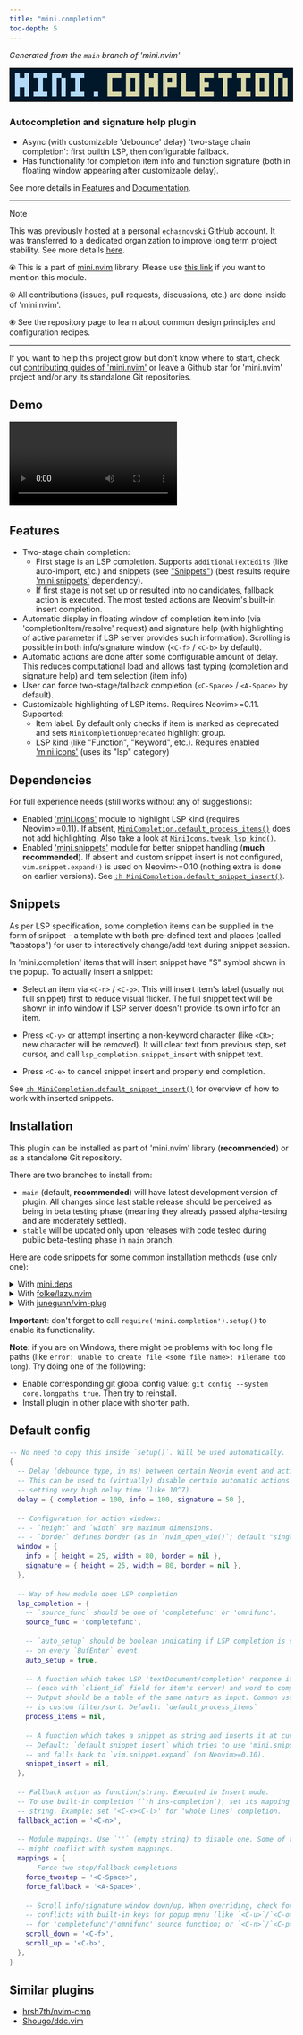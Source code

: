 ```yaml
---
title: "mini.completion"
toc-depth: 5
---
```


_Generated from the `main` branch of 'mini.nvim'_

<p align="center"> <img src="https://github.com/nvim-mini/assets/blob/main/logo-2/logo-completion_readme.png?raw=true" alt="mini.completion" style="max-width:100%;border:solid 2px"/> </p>

### Autocompletion and signature help plugin

- Async (with customizable 'debounce' delay) 'two-stage chain completion': first builtin LSP, then configurable fallback.
- Has functionality for completion item info and function signature (both in floating window appearing after customizable delay).

See more details in [Features](#features) and [Documentation](../doc/mini-completion.qmd).

---

> [!NOTE]
> This was previously hosted at a personal `echasnovski` GitHub account. It was transferred to a dedicated organization to improve long term project stability. See more details [here](https://github.com/nvim-mini/mini.nvim/discussions/1970).

⦿ This is a part of [mini.nvim](https://github.com/nvim-mini/mini.nvim) library. Please use [this link](https://github.com/nvim-mini/mini.nvim/blob/main/readmes/mini-completion.md) if you want to mention this module.

⦿ All contributions (issues, pull requests, discussions, etc.) are done inside of 'mini.nvim'.

⦿ See the repository page to learn about common design principles and configuration recipes.

---

If you want to help this project grow but don't know where to start, check out [contributing guides of 'mini.nvim'](https://github.com/nvim-mini/mini.nvim/blob/main/CONTRIBUTING.md) or leave a Github star for 'mini.nvim' project and/or any its standalone Git repositories.

## Demo

![](https://github.com/nvim-mini/assets/blob/main/demo/demo-completion.mp4?raw=true)

## Features

- Two-stage chain completion:
    - First stage is an LSP completion. Supports `additionalTextEdits` (like auto-import, etc.) and snippets (see ["Snippets"](#snippets)) (best results require ['mini.snippets'](https://github.com/nvim-mini/mini.nvim/blob/main/readmes/mini-snippets.md) dependency).
    - If first stage is not set up or resulted into no candidates, fallback action is executed. The most tested actions are Neovim's built-in insert completion.
- Automatic display in floating window of completion item info (via 'completionItem/resolve' request) and signature help (with highlighting of active parameter if LSP server provides such information). Scrolling is possible in both info/signature window (`<C-f>` / `<C-b>` by default).
- Automatic actions are done after some configurable amount of delay. This reduces computational load and allows fast typing (completion and signature help) and item selection (item info)
- User can force two-stage/fallback completion (`<C-Space>` / `<A-Space>` by default).
- Customizable highlighting of LSP items. Requires Neovim>=0.11. Supported:
    - Item label. By default only checks if item is marked as deprecated and sets `MiniCompletionDeprecated` highlight group.
    - LSP kind (like "Function", "Keyword", etc.). Requires enabled ['mini.icons'](https://github.com/nvim-mini/mini.nvim/blob/main/readmes/mini-icons.md) (uses its "lsp" category)

## Dependencies

For full experience needs (still works without any of suggestions):

- Enabled ['mini.icons'](https://github.com/nvim-mini/mini.nvim/blob/main/readmes/mini-icons.md) module to highlight LSP kind (requires Neovim>=0.11). If absent, [`MiniCompletion.default_process_items()`](../doc/mini-completion.qmd#minicompletion.default_process_items) does not add highlighting. Also take a look at [`MiniIcons.tweak_lsp_kind()`](../doc/mini-icons.qmd#miniicons.tweak_lsp_kind).
- Enabled ['mini.snippets'](https://github.com/nvim-mini/mini.nvim/blob/main/readmes/mini-snippets.md) module for better snippet handling (**much recommended**). If absent and custom snippet insert is not configured, `vim.snippet.expand()` is used on Neovim>=0.10 (nothing extra is done on earlier versions). See [`:h MiniCompletion.default_snippet_insert()`](../doc/mini-completion.qmd#minicompletion.default_snippet_insert).

## Snippets

As per LSP specification, some completion items can be supplied in the form of snippet - a template with both pre-defined text and places (called "tabstops") for user to interactively change/add text during snippet session.

In 'mini.completion' items that will insert snippet have "S" symbol shown in the popup. To actually insert a snippet:

- Select an item via `<C-n>` / `<C-p>`. This will insert item's label (usually not full snippet) first to reduce visual flicker. The full snippet text will be shown in info window if LSP server doesn't provide its own info for an item.

- Press `<C-y>` or attempt inserting a non-keyword character (like `<CR>`; new character will be removed). It will clear text from previous step, set cursor, and call `lsp_completion.snippet_insert` with snippet text.

- Press `<C-e>` to cancel snippet insert and properly end completion.

See [`:h MiniCompletion.default_snippet_insert()`](../doc/mini-completion.qmd#minicompletion.default_snippet_insert) for overview of how to work with inserted snippets.

## Installation

This plugin can be installed as part of 'mini.nvim' library (**recommended**) or as a standalone Git repository.

There are two branches to install from:

- `main` (default, **recommended**) will have latest development version of plugin. All changes since last stable release should be perceived as being in beta testing phase (meaning they already passed alpha-testing and are moderately settled).
- `stable` will be updated only upon releases with code tested during public beta-testing phase in `main` branch.

Here are code snippets for some common installation methods (use only one):

<details>
<summary>With <a href="https://github.com/nvim-mini/mini.nvim/blob/main/readmes/mini-deps.md">mini.deps</a></summary>

- 'mini.nvim' library:

    | Branch | Code snippet                                  |
    |--------|-----------------------------------------------|
    | Main   | *Follow recommended ‘mini.deps’ installation* |
    | Stable | *Follow recommended ‘mini.deps’ installation* |

- Standalone plugin:

    | Branch | Code snippet                                                         |
    |--------|----------------------------------------------------------------------|
    | Main   | `add(‘nvim-mini/mini.completion’)`                                   |
    | Stable | `add({ source = ‘nvim-mini/mini.completion’, checkout = ‘stable’ })` |

</details>

<details>
<summary>With <a href="https://github.com/folke/lazy.nvim">folke/lazy.nvim</a></summary>

- 'mini.nvim' library:

    | Branch | Code snippet                                  |
    |--------|-----------------------------------------------|
    | Main   | `{ 'nvim-mini/mini.nvim', version = false },` |
    | Stable | `{ 'nvim-mini/mini.nvim', version = '*' },`   |

- Standalone plugin:

    | Branch | Code snippet                                        |
    |--------|-----------------------------------------------------|
    | Main   | `{ 'nvim-mini/mini.completion', version = false },` |
    | Stable | `{ 'nvim-mini/mini.completion', version = '*' },`   |

</details>

<details>
<summary>With <a href="https://github.com/junegunn/vim-plug">junegunn/vim-plug</a></summary>

- 'mini.nvim' library:

    | Branch | Code snippet                                         |
    |--------|------------------------------------------------------|
    | Main   | `Plug 'nvim-mini/mini.nvim'`                         |
    | Stable | `Plug 'nvim-mini/mini.nvim', { 'branch': 'stable' }` |

- Standalone plugin:

    | Branch | Code snippet                                               |
    |--------|------------------------------------------------------------|
    | Main   | `Plug 'nvim-mini/mini.completion'`                         |
    | Stable | `Plug 'nvim-mini/mini.completion', { 'branch': 'stable' }` |

</details>

**Important**: don't forget to call `require('mini.completion').setup()` to enable its functionality.

**Note**: if you are on Windows, there might be problems with too long file paths (like `error: unable to create file <some file name>: Filename too long`). Try doing one of the following:

- Enable corresponding git global config value: `git config --system core.longpaths true`. Then try to reinstall.
- Install plugin in other place with shorter path.

## Default config

```lua
-- No need to copy this inside `setup()`. Will be used automatically.
{
  -- Delay (debounce type, in ms) between certain Neovim event and action.
  -- This can be used to (virtually) disable certain automatic actions by
  -- setting very high delay time (like 10^7).
  delay = { completion = 100, info = 100, signature = 50 },

  -- Configuration for action windows:
  -- - `height` and `width` are maximum dimensions.
  -- - `border` defines border (as in `nvim_open_win()`; default "single").
  window = {
    info = { height = 25, width = 80, border = nil },
    signature = { height = 25, width = 80, border = nil },
  },

  -- Way of how module does LSP completion
  lsp_completion = {
    -- `source_func` should be one of 'completefunc' or 'omnifunc'.
    source_func = 'completefunc',

    -- `auto_setup` should be boolean indicating if LSP completion is set up
    -- on every `BufEnter` event.
    auto_setup = true,

    -- A function which takes LSP 'textDocument/completion' response items
    -- (each with `client_id` field for item's server) and word to complete.
    -- Output should be a table of the same nature as input. Common use case
    -- is custom filter/sort. Default: `default_process_items`
    process_items = nil,

    -- A function which takes a snippet as string and inserts it at cursor.
    -- Default: `default_snippet_insert` which tries to use 'mini.snippets'
    -- and falls back to `vim.snippet.expand` (on Neovim>=0.10).
    snippet_insert = nil,
  },

  -- Fallback action as function/string. Executed in Insert mode.
  -- To use built-in completion (`:h ins-completion`), set its mapping as
  -- string. Example: set '<C-x><C-l>' for 'whole lines' completion.
  fallback_action = '<C-n>',

  -- Module mappings. Use `''` (empty string) to disable one. Some of them
  -- might conflict with system mappings.
  mappings = {
    -- Force two-step/fallback completions
    force_twostep = '<C-Space>',
    force_fallback = '<A-Space>',

    -- Scroll info/signature window down/up. When overriding, check for
    -- conflicts with built-in keys for popup menu (like `<C-u>`/`<C-o>`
    -- for 'completefunc'/'omnifunc' source function; or `<C-n>`/`<C-p>`).
    scroll_down = '<C-f>',
    scroll_up = '<C-b>',
  },
}
```

## Similar plugins

- [hrsh7th/nvim-cmp](https://github.com/hrsh7th/nvim-cmp)
- [Shougo/ddc.vim](https://github.com/Shougo/ddc.vim)

